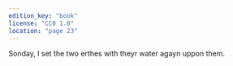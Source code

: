 ```yaml
---
edition_key: "book"
license: "CC0 1.0"
location: "page 23"
---
```

Sonday, I set the two erthes with theyr water agayn
uppon them.
